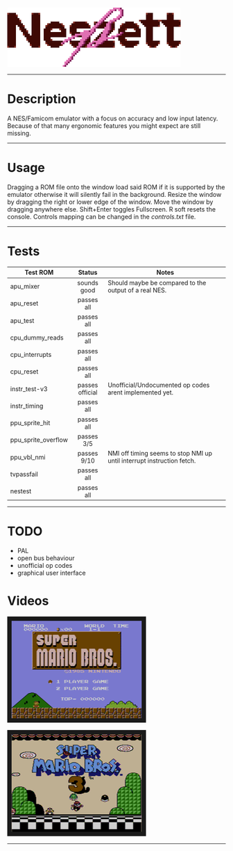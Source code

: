 
![Neszett][logo]

---

# Description

A NES/Famicom emulator with a focus on accuracy and low input latency.
Because of that many ergonomic features you might expect are still missing.

---

# Usage

Dragging a ROM file onto the window load said ROM if it is supported by the emulator otherwise it will silently fail in the background.
Resize the window by dragging the right or lower edge of the window.
Move the window by dragging anywhere else.
Shift+Enter toggles Fullscreen.
R soft resets the console.
Controls mapping can be changed in the _controls.txt_ file.

---

# Tests

| Test ROM            | Status              | Notes |
| ------------------- |:-------------------:| ----- |
| apu_mixer           | sounds good         | Should maybe be compared to the output of a real NES. |
| apu_reset           | passes all          | |
| apu_test            | passes all          | |
| cpu_dummy_reads     | passes all          | |
| cpu_interrupts      | passes all          | |
| cpu_reset           | passes all          | |
| instr_test-v3       | passes official     | Unofficial/Undocumented op codes arent implemented yet. |
| instr_timing        | passes all          | |
| ppu_sprite_hit      | passes all          | |
| ppu_sprite_overflow | passes 3/5          | |
| ppu_vbl_nmi         | passes 9/10         | NMI off timing seems to stop NMI up until interrupt instruction fetch. |
| tvpassfail          | passes all          | |
| nestest             | passes all          | |

---

# TODO

- PAL
- open bus behaviour
- unofficial op codes
- graphical user interface

# Videos

<a href="http://www.youtube.com/watch?feature=player_embedded&v=z7aRUu_yGLo
" target="_blank"><img src="https://raw.githubusercontent.com/oldGanon/neszett/master/docs/smb1_title.png" 
alt="Super Mario Bros. in 04:57.31 (TAS) by HappyLee" width="300" height="224" border="10" /></a>

<a href="http://www.youtube.com/watch?feature=player_embedded&v=CWrrgy-6Uc8
" target="_blank"><img src="https://raw.githubusercontent.com/oldGanon/neszett/master/docs/smb3_title.png" 
alt="Super Mario Bros. 3 in 10:24.94 (TAS) by Lord Tom, Maru & Tompa" width="300" height="224" border="10" /></a>

---

[logo]: docs/logo.png "Neszett"
